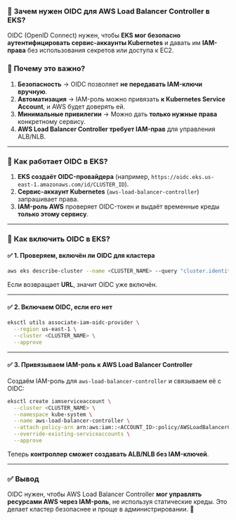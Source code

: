 ### 🔑 **Зачем нужен OIDC для AWS Load Balancer Controller в EKS?**  

OIDC (OpenID Connect) нужен, чтобы **EKS мог безопасно аутентифицировать сервис-аккаунты Kubernetes** и давать им **IAM-права** без использования секретов или доступа к EC2.  

### 📌 **Почему это важно?**
1. **Безопасность** → OIDC позволяет **не передавать IAM-ключи вручную**.  
2. **Автоматизация** → IAM-роль можно привязать **к Kubernetes Service Account**, и AWS будет доверять ей.  
3. **Минимальные привилегии** → Можно дать **только нужные права** конкретному сервису.  
4. **AWS Load Balancer Controller требует IAM-прав** для управления ALB/NLB.  

---

### 🚀 **Как работает OIDC в EKS?**
1. **EKS создаёт OIDC-провайдера** (например, `https://oidc.eks.us-east-1.amazonaws.com/id/CLUSTER_ID`).
2. **Сервис-аккаунт Kubernetes** (`aws-load-balancer-controller`) запрашивает права.
3. **IAM-роль AWS** проверяет OIDC-токен и выдаёт временные креды **только этому сервису**.

---

### 🔧 **Как включить OIDC в EKS?**
#### ✅ **1. Проверяем, включён ли OIDC для кластера**
```sh
aws eks describe-cluster --name <CLUSTER_NAME> --query "cluster.identity.oidc.issuer" --output text
```
Если возвращает **URL**, значит OIDC уже включён.  

---

#### ✅ **2. Включаем OIDC, если его нет**
```sh
eksctl utils associate-iam-oidc-provider \
  --region us-east-1 \
  --cluster <CLUSTER_NAME> \
  --approve
```

---

#### ✅ **3. Привязываем IAM-роль к AWS Load Balancer Controller**
Создаём IAM-роль для `aws-load-balancer-controller` и связываем её с OIDC:

```sh
eksctl create iamserviceaccount \
  --cluster <CLUSTER_NAME> \
  --namespace kube-system \
  --name aws-load-balancer-controller \
  --attach-policy-arn arn:aws:iam::<ACCOUNT_ID>:policy/AWSLoadBalancerControllerIAMPolicy \
  --override-existing-serviceaccounts \
  --approve
```
Теперь **контроллер сможет создавать ALB/NLB без IAM-ключей**.

---

### ✅ **Вывод**
OIDC нужен, чтобы AWS Load Balancer Controller **мог управлять ресурсами AWS через IAM-роль**, не используя статические креды. Это делает кластер безопаснее и проще в администрировании. 🚀


